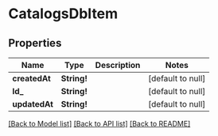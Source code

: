 # CatalogsDbItem

## Properties
Name | Type | Description | Notes
------------ | ------------- | ------------- | -------------
**createdAt** | **String!** |  | [default to null]
**Id_** | **String!** |  | [default to null]
**updatedAt** | **String!** |  | [default to null]

[[Back to Model list]](../README.md#documentation-for-models) [[Back to API list]](../README.md#documentation-for-api-endpoints) [[Back to README]](../README.md)


